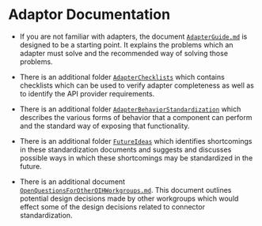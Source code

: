# Adaptor Documentation

* If you are not familiar with adapters, the document [`AdapterGuide.md`](/Adapters/AdapterGuide.md) is
designed to be a starting point.  It explains the problems which an adapter must
solve and the recommended way of solving those problems.

* There is an additional folder
[`AdapterChecklists`](/Adapters/AdapterChecklists/)
which contains checklists which can be used to verify adapter completeness as
well as to identify the API provider requirements.

* There is an additional folder
[`AdapterBehaviorStandardization`](/Adapters/AdapterBehaviorStandardization)
which describes the various forms of behavior that a component can perform and
the standard way of exposing that functionality.

* There is an additional folder [`FutureIdeas`](/Adapters/FutureIdeas) which identifies
shortcomings in these standardization documents and suggests and discusses
possible ways in which these shortcomings may be standardized in the future.

* There is an additional document
[`OpenQuestionsForOtherOIHWorkgroups.md`](/Adapters/OpenQuestionsForOtherOIHWorkgroups.md).
This document outlines potential design decisions made by other workgroups which
would effect some of the design decisions related to connector standardization.